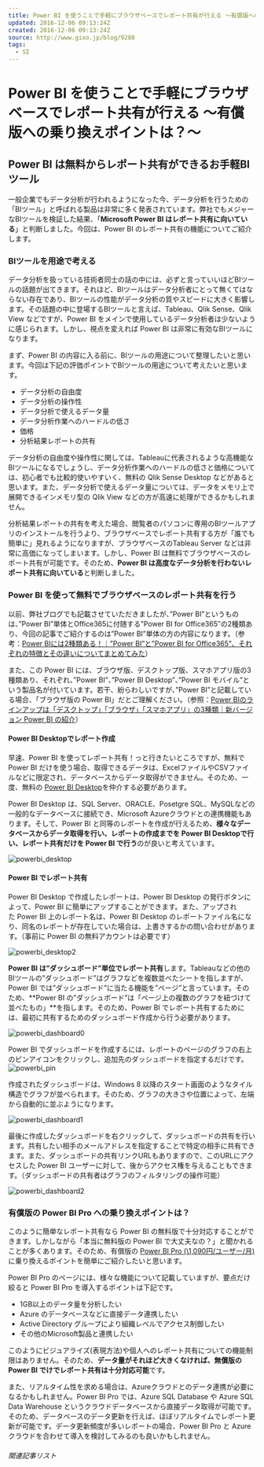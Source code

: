 ```yaml
---
title: Power BI を使うことで手軽にブラウザベースでレポート共有が行える ～有償版への乗り換えポイントは？～ | GiXo Ltd.
updated: 2016-12-06 09:13:24Z
created: 2016-12-06 09:13:24Z
source: http://www.gixo.jp/blog/9280
tags:
  - SI
---
```


# Power BI を使うことで手軽にブラウザベースでレポート共有が行える ～有償版への乗り換えポイントは？～

## Power BI は無料からレポート共有ができるお手軽BIツール

一般企業でもデータ分析が行われるようになった今、データ分析を行うための「BIツール」と呼ばれる製品は非常に多く発表されています。弊社でもメジャーなBIツールを検証した結果、「**Microsoft Power BI はレポート共有に向いている**」と判断しました。今回は、Power BI のレポート共有の機能についてご紹介します。

### BIツールを用途で考える

データ分析を扱っている技術者同士の話の中には、必ずと言っていいほどBIツールの話題が出てきます。それほど、BIツールはデータ分析者にとって無くてはならない存在であり、BIツールの性能がデータ分析の質やスピードに大きく影響します。その話題の中に登場するBIツールと言えば、Tableau、Qlik Sense、Qlik View などですが、Power BI をメインで使用しているデータ分析者は少ないように感じられます。しかし、視点を変えれば Power BI は非常に有効なBIツールになります。

まず、Power BI の内容に入る前に、BIツールの用途について整理したいと思います。今回は下記の評価ポイントでBIツールの用途について考えたいと思います。

- データ分析の自由度
- データ分析の操作性
- データ分析で使えるデータ量
- データ分析作業へのハードルの低さ
- 価格
- 分析結果レポートの共有

データ分析の自由度や操作性に関しては、Tableauに代表されるような高機能なBIツールになるでしょうし、データ分析作業へのハードルの低さと価格については、初心者でも比較的使いやすいく、無料の Qlik Sense Desktop などがあると思います。また、データ分析で使えるデータ量については、データをメモリ上で展開できるインメモリ型の Qlik View などの方が高速に処理ができるかもしれません。

分析結果レポートの共有を考えた場合、閲覧者のパソコンに専用のBIツールアプリのインストールを行うより、ブラウザベースでレポート共有する方が「誰でも簡単に」見れるようになりますが、ブラウザベースのTableau Server などは非常に高価になってしまいます。しかし、Power BI は無料でブラウザベースのレポート共有が可能です。そのため、**Power BI は高度なデータ分析を行わないレポート共有に向いている**と判断しました。

### Power BI を使って無料でブラウザベースのレポート共有を行う

以前、弊社ブログでも記載させていただきましたが、”Power BI”というものは、”Power BI”単体とOffice365に付随する”Power BI for Office365″の2種類あり、今回の記事でご紹介するのは”Power BI”単体の方の内容になります。（参考：[Power BIには2種類ある！｜”Power BI”と”Power BI for Office365”、それぞれの特徴とその違いについてまとめてみた](http://www.gixo.jp/blog/8069)）

また、この Power BI には、ブラウザ版、デスクトップ版、スマホアプリ版の3種類あり、それぞれ、”Power BI”、”Power BI Desktop”、”Power BI モバイル”という製品名が付いています。若干、紛らわしいですが、”Power BI”と記載している場合、「ブラウザ版の Power BI」だとご理解ください。（参照：[Power BIのラインアップは「デスクトップ」「ブラウザ」「スマホアプリ」の3種類｜新バージョン Power BI の紹介](http://www.gixo.jp/blog/5312)）

#### Power BI Desktopでレポート作成

早速、Power BI を使ってレポート共有！っと行きたいところですが、無料で Power BI だけを使う場合、取得できるデータは、ExcelファイルやCSVファイルなどに限定され、データベースからデータ取得ができません。そのため、一度、無料の [Power BI Desktop](https://powerbi.microsoft.com/ja-jp/documentation/powerbi-desktop-getting-started/)を仲介する必要があります。

Power BI Desktop は、SQL Server、ORACLE、Posetgre SQL、MySQLなどの一般的なデータベースに接続でき、Microsoft Azureクラウドとの連携機能もあります。そして、Power BI と同等のレポートを作成が行えるため、**様々なデータベースからデータ取得を行い、レポートの作成までを Power BI Desktopで行い、レポート共有だけを Power BI で行う**のが良いと考えています。

![powerbi_desktop](../_resources/9a108212e969b4ea4cea7a67c18ea724.png)

#### Power BI でレポート共有

Power BI Desktop で作成したレポートは、Power BI Desktop の発行ボタンによって、Power BI に簡単にアップすることができます。また、アップされた Power BI 上のレポート名は、Power BI Desktop のレポートファイル名になり、同名のレポートが存在していた場合は、上書きするかの問い合わせがあります。（事前に Power BI の無料アカウントは必要です）

![powerbi_desktop2](../_resources/d7d421c575b83f8bd82007cdff139b91.png)

**Power BI は”ダッシュボード”単位でレポート共有**します。Tableauなどの他のBIツールの”ダッシュボード”はグラフなどを複数並べたシートを指しますが、Power BI では”ダッシュボード”に当たる機能を”ページ”と言っています。そのため、**Power BI の”ダッシュボード”は「ページ上の複数のグラフを紐づけて並べたもの」**を指します。そのため、Power BI でレポート共有するためには、最初に共有するためのダッシュボード作成から行う必要があります。

![powerbi_dashboard0](../_resources/50fb2769976ced8f2ec234e68a1c12d8.png)

Power BI でダッシュボードを作成するには、レポートのページのグラフの右上のピンアイコンをクリックし、追加先のダッシュボードを指定するだけです。
![powerbi_pin](../_resources/540dbac14050615d259056733bf47a89.png)

作成されたダッシュボードは、Windows 8 以降のスタート画面のようなタイル構造でグラフが並べられます。そのため、グラフの大きさや位置によって、左端から自動的に並ぶようになります。

![powerbi_dashboard1](../_resources/91e84cc6772a7014a5752bade333fd52.png)

最後に作成したダッシュボードを右クリックして、ダッシュボードの共有を行います。共有したい相手のメールアドレスを指定することで特定の相手に共有できます。また、ダッシュボードの共有リンクURLもありますので、このURLにアクセスした Power BI ユーザーに対して、後からアクセス権を与えることもできます。（ダッシュボードの共有者はグラフのフィルタリングの操作可能）

![powerbi_dashboard2](../_resources/e5f858373eb8d8dc88bc8c82b19b6f00.png)

### 有償版の Power BI Pro への乗り換えポイントは？

このように簡単なレポート共有なら Power BI の無料版で十分対応することができます。しかしながら「本当に無料版の Power BI で大丈夫なの？」と聞かれることが多くあります。そのため、有償版の [Power BI Pro (\1,090円/ユーザー/月)](https://powerbi.microsoft.com/ja-jp/pricing/) に乗り換えるポイントを簡単にご紹介したいと思います。

Power BI Pro のページには、様々な機能について記載していますが、要点だけ絞ると Power BI Pro を導入するポイントは下記です。

- 1GB以上のデータ量を分析したい
- Azure のデータベースなどに直接データ連携したい
- Active Directory グループにより組織レベルでアクセス制御したい
- その他のMicrosoft製品と連携したい

このようにビジュアライズ(表現方法)や個人へのレポート共有についての機能制限はありません。そのため、**データ量がそれほど大きくなければ、無償版の Power BI でけでレポート共有は十分対応可能**です。

また、リアルタイム性を求める場合は、Azureクラウドとのデータ連携が必要になるかもしれません。Power BI Pro では、Azure SQL Database や Azure SQL Data Warehouse というクラウドデータベースから直接データ取得が可能です。そのため、データベースのデータ更新を行えば、ほぼリアルタイムでレポート更新が可能です。データ更新頻度が多いレポートの場合、Power BI Pro と Azureクラウドを合わせて導入を検討してみるのも良いかもしれません。

###### 関連記事リスト